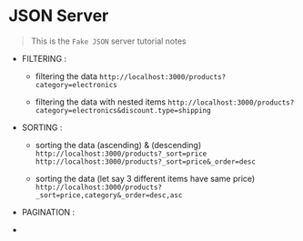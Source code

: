 # JSON Server
> This is the ` Fake JSON ` server tutorial notes 

- FILTERING : 
    - filtering the data 
    ` http://localhost:3000/products?category=electronics `

    - filtering the data with nested items 
    ` http://localhost:3000/products?category=electronics&discount.type=shipping `


- SORTING :
    - sorting the data (ascending) & (descending)
    ` http://localhost:3000/products?_sort=price `
    ` http://localhost:3000/products?_sort=price&_order=desc `

    - sorting the data (let say 3 different items have same price)
    ` http://localhost:3000/products?_sort=price,category&_order=desc,asc `


- PAGINATION :
- 
